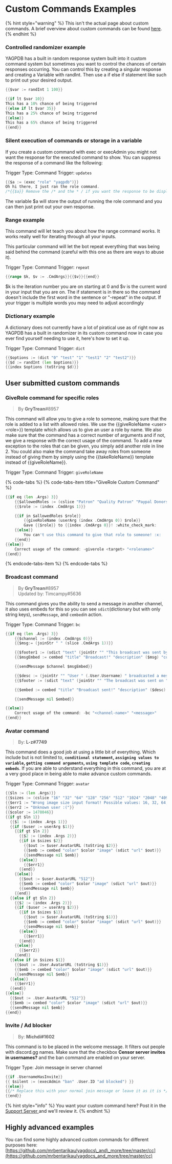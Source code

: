 # Custom Commands Examples

{% hint style="warning" %}
This isn't the actual page about custom commands. A brief overview about custom commands can be found [here](https://docs.yagpdb.xyz/custom-commands).
{% endhint %}

### Controlled randomizer example

YAGPDB has a built in random response system built into it custom command system but sometimes you want to control the chances of certain responses occurring. You can control this by creating a singular response and creating a Variable with randInt. Then use a if else if statement like such to print out your desired output. 

```go
{{$var := randInt 1 100}}

{{if lt $var 10}}
This has a 10% chance of being triggered
{{else if lt $var 35}}
This has a 25% chance of being triggered
{{else}}
This has a 65% chance of being triggered
{{end}}
```

### Silent execution of commands or storage in a variable

If you create a custom command with exec or execAdmin you might not want the response for the executed command to show. You can suppress the response of a command like the following:

Trigger Type: Command Trigger: `updates`

```go
{{$a := (exec "role" "yagpdb")}}
Oh hi there, I just ran the role command. 
/*{{$a}} Remove the /* and the * / if you want the response to be displayed*/
```

The variable $a will store the output of running the role command and you can then just print out your own response.

### Range example

This command will let teach you about how the range command works. It works really well for iterating through all your inputs. 

This particular command will let the bot repeat everything that was being said behind the command \(careful with this one as there are ways to abuse it\). 

Trigger Type: Command Trigger: `repeat`

```go
{{range $k, $v := .CmdArgs}}{{$v}}{{end}}
```

$k is the iteration number you are on starting at 0 and $v is the current word in your input that you are on. The if statement is in there so the command doesn't include the first word in the sentence or "-repeat" in the output. If your trigger is multiple words you may need to adjust accordingly 

### Dictionary example

A dictionary does not currently have a lot of piratical use as of right now as YAGPDB has a built in randomizer in its custom command now in case you ever find yourself needing to use it, here's how to set it up.

Trigger Type: Command Trigger: `dict`

```go
{{$options := (dict "0" "test" "1" "test1" "2" "test2")}}
{{$d := randInt (len $options)}}
{{index $options (toString $d)}}
```

## User submitted custom commands

### GiveRole command for specific roles

> By **GryTrean**\#8957

This command will allow you to give a role to someone, making sure that the role is added to a list with allowed roles. We use the {{giveRoleName &lt;user&gt; &lt;role&gt;}} template which allows us to give an user a role by name. We also make sure that the command has a correct number of arguments and if not, we give a response with the correct usage of the command. To add a new exception to the roles that can be given, you simply add another role in line 2. You could also make the command take away roles from someone instead of giving them by simply using the {{takeRoleName}} template instead of {{giveRoleName}}.

Trigger Type: Command Trigger: `giveRoleName` 

{% code-tabs %}
{% code-tabs-item title="GiveRole Custom Command" %}
```go
{{if eq (len .Args) 3}}
    {{$allowedRoles := (cslice "Patron" "Quality Patron" "Paypal Donors")}}
    {{$role := (index .CmdArgs 1)}}

    {{if in $allowedRoles $role}}
        {{giveRoleName (userArg (index .CmdArgs 0)) $role}}
        Gave {{$role}} to {{index .CmdArgs 0}}! :white_check_mark:
    {{else}}
        You can't use this command to give that role to someone! :x:
    {{end}}
{{else}}
    Correct usage of the command: -giverole <target> "<rolename>"
{{end}}
```
{% endcode-tabs-item %}
{% endcode-tabs %}

### Broadcast command

> By **GryTrean**\#8957   
> Updated by: Timcampy\#5636

This command gives you the ability to send a message in another channel, it also uses embeds for this so you can see `sdict`\(dictionary but with only string keys\), `sendMessage`, and `cembed`in action.

Trigger Type: Command Trigger: `bc`

```go
{{if eq (len .Args) 3}}
    {{$channel := (index .CmdArgs 0)}}
    {{$msg:= (joinStr " " (slice .CmdArgs 1))}}

    {{$footer1 := (sdict "text" (joinStr "" "This broadcast was sent by " (.User.Username) ""))}}
    {{$msgEmbed := cembed "title" "Broadcast!" "description" ($msg) "color" 16763904 "footer" ($footer1)}}

    {{sendMessage $channel $msgEmbed}}

    {{$desc := (joinStr "" "User " (.User.Username) " broadcasted a message in #" ($channel) "")}}
    {{$footer := (sdict "text" (joinStr "" "The broadcast was sent on " (exec "ctime") ""))}}

    {{$embed := cembed "title" "Broadcast sent!" "description" ($desc) "color" 4325120 "footer" ($footer) "fields" (cslice (sdict "name" "Broadcasted message:" "value" ($msg)))}}

    {{sendMessage nil $embed}}

{{else}}
    Correct usage of the command: -bc "<channel-name>" "<message>"
{{end}}
```



### Avatar command

> By:  **L-z\#7749**

This command does a good job at using a little bit of everything. Which include but is not limited to, **`conditional statement`, `assigning values to variable`, `getting command arguments`, `using template code`, `creating embeds`**. If you are able to understand everything in this command, you are at a very good place in being able to make advance custom commands. 

Trigger Type: Command Trigger: `avatar`

```go
{{$ln := (len .Args)}}
{{$sizes := (cslice "16" "32" "64" "128" "256" "512" "1024" "2048" "4096")}}
{{$err1 := "Wrong image size input format! Possible values: 16, 32, 64, 128, 256, 512, 1024, 2048, 4096."}}
{{$err2 := "Unknown user :("}}
{{$color := 1478046}}
{{if gt $ln 1}}
  {{$1 := (index .Args 1)}}
  {{if ($user := userArg $1)}}
    {{if gt $ln 2}}
      {{$2 := (index .Args 2)}}
      {{if in $sizes $2}}
        {{$out := $user.AvatarURL (toString $2)}}
        {{$emb := cembed "color" $color "image" (sdict "url" $out)}}
        {{sendMessage nil $emb}}
      {{else}}
        {{$err1}}
      {{end}}
    {{else}}
      {{$out := $user.AvatarURL "512"}}
      {{$emb := cembed "color" $color "image" (sdict "url" $out)}}
      {{sendMessage nil $emb}}
    {{end}}
  {{else if gt $ln 2}}
    {{$2 := (index .Args 2)}}
    {{if ($user := userArg $2)}}
      {{if in $sizes $1}}
        {{$out := $user.AvatarURL (toString $1)}}
        {{$emb := cembed "color" $color "image" (sdict "url" $out)}}
        {{sendMessage nil $emb}}
      {{else}}
        {{$err1}}
      {{end}}
    {{else}}
      {{$err2}}
    {{end}}
  {{else if in $sizes $1}}
    {{$out := .User.AvatarURL (toString $1)}}
    {{$emb := cembed "color" $color "image" (sdict "url" $out)}}
    {{sendMessage nil $emb}}
  {{else}}
    {{$err1}}
  {{end}}
{{else}}
  {{$out := .User.AvatarURL "512"}}
  {{$emb := cembed "color" $color "image" (sdict "url" $out)}}
  {{sendMessage nil $emb}}
{{end}}
```

### Invite / Ad blocker

> By:  **Michdi\#1602**

This command is to be placed in the welcome message. It filters out people with discord.gg names. Make sure that the checkbox **Censor server invites in usernames?** and the ban command are enabled on your server.

Trigger Type: Join message in server channel

```go
{{if .UsernameHasInvite}}
{{ $silent := (execAdmin "ban" .User.ID "ad blocked") }}
{{else}}
{{/* Replace this with your normal join message or leave it as it is */}}
{{end}}
```

{% hint style="info" %}
You want your custom command here? Post it in the [Support Server ](https://discord.gg/GcpyYh3)and we'll review it.
{% endhint %}

## Highly advanced examples <a id="highly-advanced-examples"></a>

You can find some highly advanced custom commands for different purposes here: [https://github.com/mrbentarikau/yagdocs\_and\_more/tree/master/cc](https://github.com/mrbentarikau/yagdocs_and_more/tree/master/cc)​

